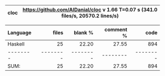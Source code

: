 
cloc|https://github.com/AlDanial/cloc v 1.66  T=0.07 s (341.0 files/s, 20570.2 lines/s)
--- | ---

Language|files|blank %|comment %|code
:-------|-------:|-------:|-------:|-------:
Haskell|25|22.20|27.55|894
--------|--------|--------|--------|--------
SUM:|25|22.20|27.55|894
